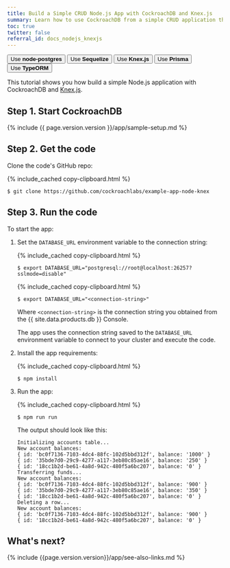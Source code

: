 ```yaml
---
title: Build a Simple CRUD Node.js App with CockroachDB and Knex.js
summary: Learn how to use CockroachDB from a simple CRUD application that uses the Knex.js query builder.
toc: true
twitter: false
referral_id: docs_nodejs_knexjs
---
```


<div class="filters filters-big clearfix">
    <a href="build-a-nodejs-app-with-cockroachdb.html"><button class="filter-button">Use <strong>node-postgres</strong></button></a>
    <a href="build-a-nodejs-app-with-cockroachdb-sequelize.html"><button class="filter-button">Use <strong>Sequelize</strong></button></a>
    <a href="build-a-nodejs-app-with-cockroachdb-knexjs.html"><button class="filter-button current">Use <strong>Knex.js</strong></button></a>
    <a href="build-a-nodejs-app-with-cockroachdb-prisma.html"><button class="filter-button">Use <strong>Prisma</strong></button></a>
    <a href="build-a-typescript-app-with-cockroachdb.html"><button class="filter-button">Use <strong>TypeORM</strong></button></a>
</div>

This tutorial shows you how build a simple Node.js application with CockroachDB and [Knex.js](https://knexjs.org/).

## Step 1. Start CockroachDB

{% include {{ page.version.version }}/app/sample-setup.md %}

## Step 2. Get the code

Clone the code's GitHub repo:

{% include_cached copy-clipboard.html %}
~~~ shell
$ git clone https://github.com/cockroachlabs/example-app-node-knex
~~~

## Step 3. Run the code

To start the app:

1. Set the `DATABASE_URL` environment variable to the connection string:

    <section class="filter-content" markdown="1" data-scope="local">

    {% include_cached copy-clipboard.html %}
    ~~~ shell
    $ export DATABASE_URL="postgresql://root@localhost:26257?sslmode=disable"
    ~~~

    </section>

    <section class="filter-content" markdown="1" data-scope="cockroachcloud">

    {% include_cached copy-clipboard.html %}
    ~~~ shell
    $ export DATABASE_URL="<connection-string>"
    ~~~

    Where `<connection-string>` is the connection string you obtained from the {{ site.data.products.db }} Console.

    </section>

    The app uses the connection string saved to the `DATABASE_URL` environment variable to connect to your cluster and execute the code.

1. Install the app requirements:

    {% include_cached copy-clipboard.html %}
    ~~~ shell
    $ npm install
    ~~~

1. Run the app:

    {% include_cached copy-clipboard.html %}
    ~~~ shell
    $ npm run run
    ~~~

    The output should look like this:

    ~~~
    Initializing accounts table...
    New account balances:
    { id: 'bc0f7136-7103-4dc4-88fc-102d5bbd312f', balance: '1000' }
    { id: '35bde7d0-29c9-4277-a117-3eb80c85ae16', balance: '250' }
    { id: '18cc1b2d-be61-4a8d-942c-480f5a6bc207', balance: '0' }
    Transferring funds...
    New account balances:
    { id: 'bc0f7136-7103-4dc4-88fc-102d5bbd312f', balance: '900' }
    { id: '35bde7d0-29c9-4277-a117-3eb80c85ae16', balance: '350' }
    { id: '18cc1b2d-be61-4a8d-942c-480f5a6bc207', balance: '0' }
    Deleting a row...
    New account balances:
    { id: 'bc0f7136-7103-4dc4-88fc-102d5bbd312f', balance: '900' }
    { id: '18cc1b2d-be61-4a8d-942c-480f5a6bc207', balance: '0' }
    ~~~

## What's next?

{% include {{page.version.version}}/app/see-also-links.md %}
